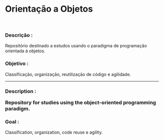 # Orientação a Objetos
  <br>
  <h3>Descrição :</h3>
  <p>Repositório destinado a estudos usando o paradigma de programação orientada á objetos.</p>
  
  <h3>Objetivo :</h3>
  <p>Classificação, organização, reutilização de código e agilidade.</p>
  <hr>
  <h3>Description :</3>
  
  <p> Repository for studies using the object-oriented programming paradigm.</p>
  
  <h3>Goal :</h3>
  <p> Classification, organization, code reuse e agility. </p>
  

